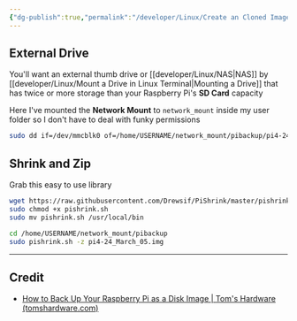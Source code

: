 ```yaml
---
{"dg-publish":true,"permalink":"/developer/Linux/Create an Cloned Image of Your Raspberry Pi/","tags":["linux","hardware"],"created":"2024-03-05T22:12:54.643-06:00","updated":"2025-01-21T22:58:11.122-06:00"}
---
```


## External Drive
You'll want an external thumb drive or [[developer/Linux/NAS\|NAS]] by [[developer/Linux/Mount a Drive in Linux Terminal\|Mounting a Drive]] that has twice or more storage than your Raspberry Pi's **SD Card** capacity

Here I've mounted the **Network Mount** to `network_mount` inside my user folder so I don't have to deal with funky permissions
```bash
sudo dd if=/dev/mmcblk0 of=/home/USERNAME/network_mount/pibackup/pi4-24_March_05.img bs=1M
```
## Shrink and Zip

Grab this easy to use library

```bash
wget https://raw.githubusercontent.com/Drewsif/PiShrink/master/pishrink.sh
sudo chmod +x pishrink.sh
sudo mv pishrink.sh /usr/local/bin
```

```bash
cd /home/USERNAME/network_mount/pibackup
sudo pishrink.sh -z pi4-24_March_05.img
```

---
## Credit
- [How to Back Up Your Raspberry Pi as a Disk Image | Tom's Hardware (tomshardware.com)](https://www.tomshardware.com/how-to/back-up-raspberry-pi-as-disk-image)